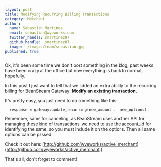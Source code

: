 ```yaml
---
layout: post
title: Modifying Recurring Billing Transactions
category: Merchant
author:
  name: Sebastián Martínez
  email: sebastian@wyeworks.com
  twitter_handle: smartinez87
  github_handle:  smartinez87
  image:  /images/team/sebastian.jpg
published: true
---
```

Ok, it's been some time we don't post something in the blog, past weeks have been crazy at the office but now everything is back to normal, hopefully.

In this post I just want to tell that we added an extra ability to the recurring billing for BeanStream Gateway: **Modify an existing transaction.**

It's pretty easy, you just need to do something like this:

<pre><code>  response = gateway.update_recurring(new_amount ,  new_options) </code></pre>

Remember, same for canceling, as BeanStream uses another API for managing these kind of transactions, we need to use the account_id for identifying the same, so you must include it on the options.
Then all same options can be passed.

Check it out here: [http://github.com/wyeworks/active_merchant](http://github.com/wyeworks/active_merchant.)

That's all, don't forget to comment!
